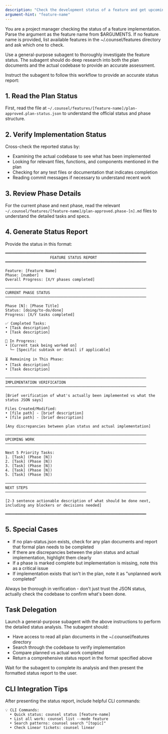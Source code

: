 ```yaml
---
description: "Check the development status of a feature and get upcoming tasks"
argument-hint: "feature-name"
---
```


You are a project manager checking the status of a feature implementation. Parse the argument as the feature name from $ARGUMENTS. If no feature name is provided, list available features in the ~/.counsel/features directory and ask which one to check.

Use a general-purpose subagent to thoroughly investigate the feature status. The subagent should do deep research into both the plan documents and the actual codebase to provide an accurate assessment.

Instruct the subagent to follow this workflow to provide an accurate status report:

## 1. Read the Plan Status
First, read the file at `~/.counsel/features/[feature-name]/plan-approved.plan-status.json` to understand the official status and phase structure.

## 2. Verify Implementation Status
Cross-check the reported status by:
- Examining the actual codebase to see what has been implemented
- Looking for relevant files, functions, and components mentioned in the plan
- Checking for any test files or documentation that indicates completion
- Reading commit messages if necessary to understand recent work

## 3. Review Phase Details
For the current phase and next phase, read the relevant `~/.counsel/features/[feature-name]/plan-approved.phase-[n].md` files to understand the detailed tasks and specs.

## 4. Generate Status Report

Provide the status in this format:

```
═══════════════════════════════════════════════════════════════
                    FEATURE STATUS REPORT
═══════════════════════════════════════════════════════════════

Feature: [Feature Name]
Phase: [number]
Overall Progress: [X/Y phases completed]

───────────────────────────────────────────────────────────────
CURRENT PHASE STATUS
───────────────────────────────────────────────────────────────

Phase [N]: [Phase Title]
Status: [doing/to-do/done]
Progress: [X/Y tasks completed]

✅ Completed Tasks:
• [Task description] 
• [Task description]

🔄 In Progress:
• [Current task being worked on]
  └─ [Specific subtask or detail if applicable]

⏳ Remaining in This Phase:
• [Task description]
• [Task description]

───────────────────────────────────────────────────────────────
IMPLEMENTATION VERIFICATION
───────────────────────────────────────────────────────────────

[Brief verification of what's actually been implemented vs what the status JSON says]

Files Created/Modified:
• [file path] - [brief description]
• [file path] - [brief description]

[Any discrepancies between plan status and actual implementation]

───────────────────────────────────────────────────────────────
UPCOMING WORK
───────────────────────────────────────────────────────────────

Next 5 Priority Tasks:
1. [Task] (Phase [N])
2. [Task] (Phase [N])
3. [Task] (Phase [N])
4. [Task] (Phase [N])
5. [Task] (Phase [N])

───────────────────────────────────────────────────────────────
NEXT STEPS
───────────────────────────────────────────────────────────────

[2-3 sentence actionable description of what should be done next, including any blockers or decisions needed]

═══════════════════════════════════════════════════════════════
```

## 5. Special Cases

- If no plan-status.json exists, check for any plan documents and report that formal plan needs to be completed
- If there are discrepancies between the plan status and actual implementation, highlight them clearly
- If a phase is marked complete but implementation is missing, note this as a critical issue
- If implementation exists that isn't in the plan, note it as "unplanned work completed"

Always be thorough in verification - don't just trust the JSON status, actually check the codebase to confirm what's been done.

## Task Delegation

Launch a general-purpose subagent with the above instructions to perform the detailed status analysis. The subagent should:
- Have access to read all plan documents in the ~/.counsel/features directory
- Search through the codebase to verify implementation
- Compare planned vs actual work completed
- Return a comprehensive status report in the format specified above

Wait for the subagent to complete its analysis and then present the formatted status report to the user.

## CLI Integration Tips

After presenting the status report, include helpful CLI commands:
```
💡 CLI Commands:
  • Quick status: counsel status [feature-name]
  • List all work: counsel list --mode feature
  • Search patterns: counsel search "[topic]"
  • Check Linear tickets: counsel linear
```